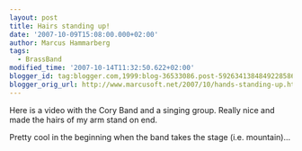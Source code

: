 ```yaml
---
layout: post
title: Hairs standing up!
date: '2007-10-09T15:08:00.000+02:00'
author: Marcus Hammarberg
tags:
  - BrassBand
modified_time: '2007-10-14T11:32:50.622+02:00'
blogger_id: tag:blogger.com,1999:blog-36533086.post-5926341384849228586
blogger_orig_url: http://www.marcusoft.net/2007/10/hands-standing-up.html
---
```


Here is a
video with the Cory Band and a singing group. Really nice and made the
hairs of my arm stand on end.






Pretty cool in the beginning when the band takes the stage (i.e.
mountain)...
